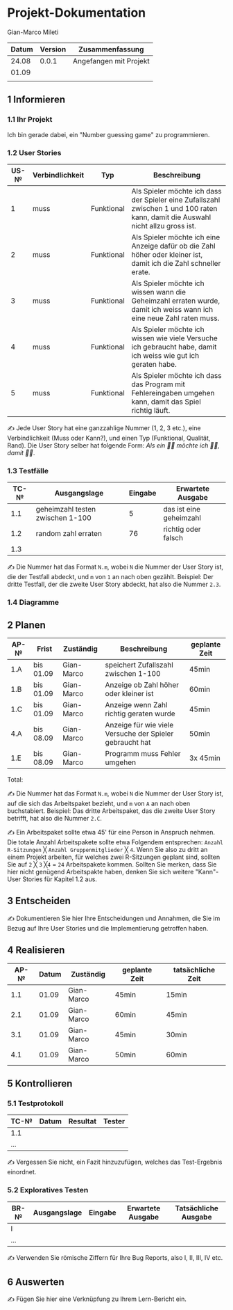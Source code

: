 # Projekt-Dokumentation

Gian-Marco Mileti

| Datum | Version | Zusammenfassung                                              |
| ----- | ------- | ------------------------------------------------------------ |
| 24.08 | 0.0.1   | Angefangen mit Projekt                                       |
| 01.09 |         |                                                              |
|       |         |                                                              |

## 1 Informieren

### 1.1 Ihr Projekt

Ich bin gerade dabei, ein "Number guessing game" zu programmieren.

### 1.2 User Stories

| US-№ | Verbindlichkeit | Typ  | Beschreibung                       |
| ---- | --------------- | ---- | ---------------------------------- |
| 1    |    muss         |  Funktional | Als Spieler möchte ich dass der Spieler eine Zufallszahl zwischen 1 und 100 raten kann, damit die Auswahl nicht allzu gross ist.
| 2    |    muss         |  Funktional | Als Spieler möchte ich eine Anzeige dafür ob die Zahl höher oder kleiner ist, damit ich die Zahl schneller erate.
| 3    |    muss         |  Funktional | Als Spieler möchte ich wissen wann die Geheimzahl erraten wurde, damit ich weiss wann ich eine neue Zahl raten muss.
| 4    |    muss         |  Funktional | Als Spieler möchte ich wissen wie viele Versuche ich gebraucht habe, damit ich weiss wie gut ich geraten habe.
| 5    |    muss         |  Funktional | Als Spieler möchte ich dass das Program mit Fehlereingaben umgehen kann, damit das Spiel richtig läuft.

✍️ Jede User Story hat eine ganzzahlige Nummer (1, 2, 3 etc.), eine Verbindlichkeit (Muss oder Kann?), und einen Typ (Funktional, Qualität, Rand). Die User Story selber hat folgende Form: *Als ein 🤷‍♂️ möchte ich 🤷‍♂️, damit 🤷‍♂️*.

### 1.3 Testfälle

| TC-№ | Ausgangslage | Eingabe | Erwartete Ausgabe |
| ---- | ------------ | ------- | ----------------- |
| 1.1  | geheimzahl testen zwischen 1-100| 5| das ist eine geheimzahl|
| 1.2  | random zahl erraten| 76| richtig oder falsch|
| 1.3  | 

✍️ Die Nummer hat das Format `N.m`, wobei `N` die Nummer der User Story ist, die der Testfall abdeckt, und `m` von `1` an nach oben gezählt. Beispiel: Der dritte Testfall, der die zweite User Story abdeckt, hat also die Nummer `2.3`.

### 1.4 Diagramme



## 2 Planen

| AP-№ | Frist | Zuständig | Beschreibung | geplante Zeit |
| ---- | ----- | --------- | ------------ | ------------- |
| 1.A  | bis 01.09| Gian-Marco| speichert Zufallszahl zwischen 1-100| 45min |
| 1.B  | bis 01.09| Gian-Marco| Anzeige ob Zahl höher oder kleiner ist| 60min|
| 1.C  | bis 01.09| Gian-Marco| Anzeige wenn Zahl richtig geraten wurde|   45min    |
| 4.A  | bis 08.09| Gian-Marco| Anzeige für wie viele Versuche der Spieler gebraucht hat|  50min      |
| 1.E  | bis 08.09| Gian-Marco| Programm muss Fehler umgehen|  3x 45min |

Total: 

✍️ Die Nummer hat das Format `N.m`, wobei `N` die Nummer der User Story ist, auf die sich das Arbeitspaket bezieht, und `m` von `A` an nach oben buchstabiert. Beispiel: Das dritte Arbeitspaket, das die zweite User Story betrifft, hat also die Nummer `2.C`.

✍️ Ein Arbeitspaket sollte etwa 45' für eine Person in Anspruch nehmen. Die totale Anzahl Arbeitspakete sollte etwa Folgendem entsprechen: `Anzahl R-Sitzungen` ╳ `Anzahl Gruppenmitglieder` ╳ `4`. Wenn Sie also zu dritt an einem Projekt arbeiten, für welches zwei R-Sitzungen geplant sind, sollten Sie auf `2` ╳ `3` ╳`4` = `24` Arbeitspakete kommen. Sollten Sie merken, dass Sie hier nicht genügend Arbeitspakte haben, denken Sie sich weitere "Kann"-User Stories für Kapitel 1.2 aus.

## 3 Entscheiden

✍️ Dokumentieren Sie hier Ihre Entscheidungen und Annahmen, die Sie im Bezug auf Ihre User Stories und die Implementierung getroffen haben.

## 4 Realisieren

| AP-№ | Datum | Zuständig | geplante Zeit | tatsächliche Zeit |
| ---- | ----- | --------- | ------------- | ----------------- |
| 1.1  | 01.09 | Gian-Marco|    45min      |      15min        |
| 2.1  | 01.09 | Gian-Marco|    60min      |      45min        |
| 3.1  | 01.09 | Gian-Marco|    45min      |      30min        |
| 4.1  | 01.09 | Gian-Marco|    50min      |      60min        |


## 5 Kontrollieren

### 5.1 Testprotokoll

| TC-№ | Datum | Resultat | Tester |
| ---- | ----- | -------- | ------ |
| 1.1  |       |          |        |
| ...  |       |          |        |

✍️ Vergessen Sie nicht, ein Fazit hinzuzufügen, welches das Test-Ergebnis einordnet.

### 5.2 Exploratives Testen

| BR-№ | Ausgangslage | Eingabe | Erwartete Ausgabe | Tatsächliche Ausgabe |
| ---- | ------------ | ------- | ----------------- | -------------------- |
| I    |              |         |                   |                      |
| ...  |              |         |                   |                      |

✍️ Verwenden Sie römische Ziffern für Ihre Bug Reports, also I, II, III, IV etc.

## 6 Auswerten

✍️ Fügen Sie hier eine Verknüpfung zu Ihrem Lern-Bericht ein.
